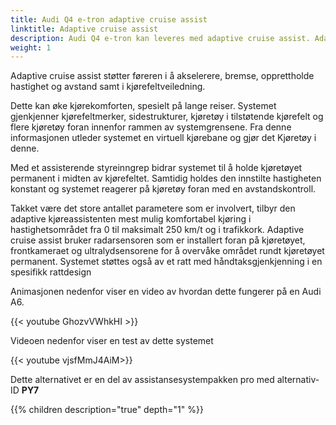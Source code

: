 ```yaml
---
title: Audi Q4 e-tron adaptive cruise assist
linktitle: Adaptive cruise assist
description: Audi Q4 e-tron kan leveres med adaptive cruise assist. Adaptive cruise assist er en kombinasjon av adaptiv cruisekontroll og aktiv filassistente assist.
weight: 1
---
```


Adaptive cruise assist støtter føreren i å akselerere, bremse, opprettholde hastighet og avstand
samt i kjørefeltveiledning.

Dette kan øke kjørekomforten, spesielt på lange reiser. Systemet gjenkjenner kjørefeltmerker, sidestrukturer, kjøretøy i tilstøtende kjørefelt og flere kjøretøy foran innenfor rammen av systemgrensene. Fra denne informasjonen utleder systemet en virtuell kjørebane og gjør det
Kjøretøy i denne.

Med et assisterende styreinngrep bidrar systemet til å holde kjøretøyet permanent i midten av kjørefeltet. Samtidig holdes den innstilte hastigheten konstant og systemet reagerer på kjøretøy foran med en avstandskontroll.

Takket være det store antallet parametere som er involvert, tilbyr den adaptive kjøreassistenten mest mulig komfortabel kjøring i hastighetsområdet fra 0 til maksimalt 250 km/t og i trafikkork. Adaptive cruise assist bruker radarsensoren som er installert foran på kjøretøyet, frontkameraet og ultralydsensorene for å overvåke området rundt kjøretøyet permanent. Systemet støttes også av et ratt med håndtaksgjenkjenning i en spesifikk rattdesign

Animasjonen nedenfor viser en video av hvordan dette fungerer på en Audi A6.

{{< youtube GhozvVWhkHI >}}

Videoen nedenfor viser en test av dette systemet

{{< youtube vjsfMmJ4AiM>}}

Dette alternativet er en del av assistansesystempakken pro med alternativ-ID **PY7**

{{% children description="true" depth="1" %}}
